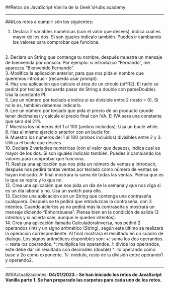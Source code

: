 ##Retos de JavaScript Vanilla de la Geek'sHubs academy

***

###Los retos a cumplir són los siguientes:

1. Declara 2 variables numéricas (con el valor que desees), indica cual es mayor de los dos. Si son iguales indicalo también. Puedes ir cambiando los valores para comprobar que funciona.
<br>
2. Declara un String que contenga tu nombre, después muestra un mensaje de bienvenida por consola. Por ejemplo: si introduzco “Fernando”, me aparezca “Bienvenido Fernando”.
<br>
3. Modifica la aplicación anterior, para que nos pida el nombre que queremos introducir (recuerda usar prompt).
<br>
4. Haz una aplicación que calcule el área de un círculo (pi*R2). El radio se pedirá por teclado (recuerda pasar de String a double con parseDouble). Usa la constante PI.
<br>
5. Lee un número por teclado e indica si es divisible entre 2 (resto = 0). Si no lo es, también debemos indicarlo.
<br>
6. Lee un número por teclado que pida el precio de un producto (puede tener decimales) y calcule el precio final con IVA. El IVA sera una constante que sera del 21%
<br>
7. Muestra los números del 1 al 100 (ambos incluidos). Usa un bucle while.
<br>
8. Haz el mismo ejercicio anterior con un bucle for.
<br>
9. Muestra los números del 1 al 100 (ambos incluidos) divisibles entre 2 y 3. Utiliza el bucle que desees.
<br>
10. Declara 2 variables numéricas (con el valor que desees), indica cual es mayor de los dos. Si son iguales indicalo también. Puedes ir cambiando los valores para comprobar que funciona.
<br>
11. Realiza una aplicación que nos pida un número de ventas a introducir, después nos pedirá tantas ventas por teclado como número  de ventas se hayan indicado. Al final mostrara la suma de todas las ventas. Piensa que es lo que se repite y lo que no.
<br>
12. Crea una aplicación que nos pida un día de la semana y que nos diga si es un día laboral o no. Usa un switch para ello.
<br>
13. Escribe una aplicación con un String que contenga una contraseña cualquiera. Después se te pedirá que introduzcas la contraseña, con 3 intentos. Cuando aciertes ya no pedirá más la contraseña y mostrará un mensaje diciendo “Enhorabuena”. Piensa bien en la condición de salida (3 intentos y si acierta sale, aunque le queden intentos).
<br>
14. Crea una aplicación llamada CalculadoraInversa, nos pedirá 2 operandos (int) y un signo aritmético (String), según este último se realizará la operación correspondiente. Al final mostrara el resultado en un cuadro de dialogo. Los signos aritméticos disponibles son:
+: suma los dos operandos.
-: resta los operandos.
*: multiplica los operandos.
/: divide los operandos, este debe dar un resultado con decimales (double)
^: 1o operando como base y 2o como exponente.
%: módulo, resto de la división entre operando1 y operando2.

***

###Actualizaciones:
<b>04/01/2023.- Se han iniciado los retos de JavaScript Vanilla parte 1. Se han preparado las carpetas para cada uno de los retos.</b>
